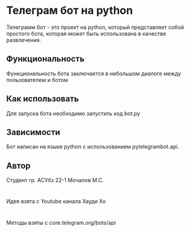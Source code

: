 # Телеграм бот на python
Телеграмм бот - это проект на python, который представляет собой простого бота, которая может быть использована в качестве развлечения.
## Функциональность
Функциональность бота заключается в небольшом диалоге между пользователем и ботом
## Как использовать
Для запуска бота необходимо запустить код bot.py
## Зависимости
Бот написан на языке python с использованием pytelegrambot.api.
## Автор
Студент  гр. АСУбз 22-1  Мочалов М.С.
#
Идея взята с Youtube канала Хауди Хо
#
Методы взяты с core.telegram.org/bots/api

